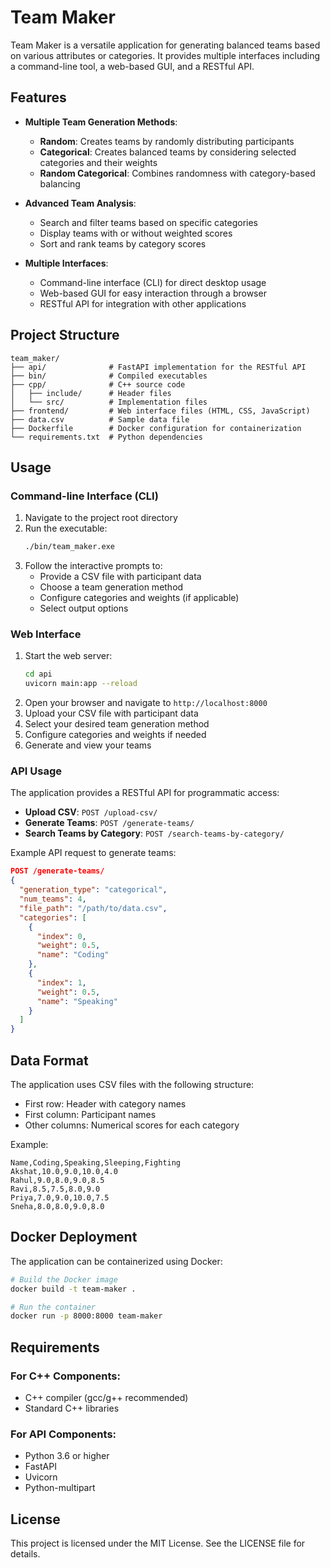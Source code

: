 # Team Maker

Team Maker is a versatile application for generating balanced teams based on various attributes or categories. It provides multiple interfaces including a command-line tool, a web-based GUI, and a RESTful API.

## Features

- **Multiple Team Generation Methods**:

  - **Random**: Creates teams by randomly distributing participants
  - **Categorical**: Creates balanced teams by considering selected categories and their weights
  - **Random Categorical**: Combines randomness with category-based balancing

- **Advanced Team Analysis**:

  - Search and filter teams based on specific categories
  - Display teams with or without weighted scores
  - Sort and rank teams by category scores

- **Multiple Interfaces**:
  - Command-line interface (CLI) for direct desktop usage
  - Web-based GUI for easy interaction through a browser
  - RESTful API for integration with other applications

## Project Structure

```
team_maker/
├── api/              # FastAPI implementation for the RESTful API
├── bin/              # Compiled executables
├── cpp/              # C++ source code
│   ├── include/      # Header files
│   └── src/          # Implementation files
├── frontend/         # Web interface files (HTML, CSS, JavaScript)
├── data.csv          # Sample data file
├── Dockerfile        # Docker configuration for containerization
└── requirements.txt  # Python dependencies
```

## Usage

### Command-line Interface (CLI)

1. Navigate to the project root directory
2. Run the executable:
   ```bash
   ./bin/team_maker.exe
   ```
3. Follow the interactive prompts to:
   - Provide a CSV file with participant data
   - Choose a team generation method
   - Configure categories and weights (if applicable)
   - Select output options

### Web Interface

1. Start the web server:
   ```bash
   cd api
   uvicorn main:app --reload
   ```
2. Open your browser and navigate to `http://localhost:8000`
3. Upload your CSV file with participant data
4. Select your desired team generation method
5. Configure categories and weights if needed
6. Generate and view your teams

### API Usage

The application provides a RESTful API for programmatic access:

- **Upload CSV**: `POST /upload-csv/`
- **Generate Teams**: `POST /generate-teams/`
- **Search Teams by Category**: `POST /search-teams-by-category/`

Example API request to generate teams:

```json
POST /generate-teams/
{
  "generation_type": "categorical",
  "num_teams": 4,
  "file_path": "/path/to/data.csv",
  "categories": [
    {
      "index": 0,
      "weight": 0.5,
      "name": "Coding"
    },
    {
      "index": 1,
      "weight": 0.5,
      "name": "Speaking"
    }
  ]
}
```

## Data Format

The application uses CSV files with the following structure:

- First row: Header with category names
- First column: Participant names
- Other columns: Numerical scores for each category

Example:

```csv
Name,Coding,Speaking,Sleeping,Fighting
Akshat,10.0,9.0,10.0,4.0
Rahul,9.0,8.0,9.0,8.5
Ravi,8.5,7.5,8.0,9.0
Priya,7.0,9.0,10.0,7.5
Sneha,8.0,8.0,9.0,8.0
```

## Docker Deployment

The application can be containerized using Docker:

```bash
# Build the Docker image
docker build -t team-maker .

# Run the container
docker run -p 8000:8000 team-maker
```

## Requirements

### For C++ Components:

- C++ compiler (gcc/g++ recommended)
- Standard C++ libraries

### For API Components:

- Python 3.6 or higher
- FastAPI
- Uvicorn
- Python-multipart

## License

This project is licensed under the MIT License. See the LICENSE file for details.
